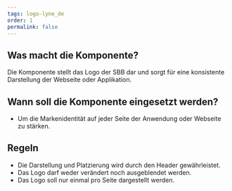 ```yaml
---
tags: logo-lyne_de
order: 1
permalink: false
---
```


## Was macht die Komponente?
Die Komponente stellt das Logo der SBB dar und sorgt für eine konsistente Darstellung der Webseite oder Applikation.

## Wann soll die Komponente eingesetzt werden?
* Um die Markenidentität auf jeder Seite der Anwendung oder Webseite zu stärken.

## Regeln
* Die Darstellung und Platzierung wird durch den Header gewährleistet.
* Das Logo darf weder verändert noch ausgeblendet werden.
* Das Logo soll nur einmal pro Seite dargestellt werden.